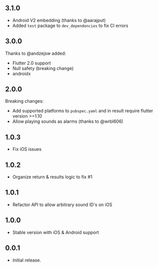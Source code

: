 ## 3.1.0

* Android V2 embedding (thanks to @aarajput)
* Added `test` package to `dev_dependencies` to fix CI errors

## 3.0.0

Thanks to @andzejsw added:
* Flutter 2.0 support
* Null safety (breaking change)
* androidx

## 2.0.0

Breaking changes:

* Add supported platforms to `pubspec.yaml` and in result require flutter version >=1.10
* Allow playing sounds as alarms (thanks to @wrbl606)

## 1.0.3

* Fix iOS issues

## 1.0.2

* Organize return & results logic to fix #1

## 1.0.1

* Refactor API to allow arbitrary sound ID's on iOS

## 1.0.0

* Stable version with iOS & Android support

## 0.0.1

* Initial release.
